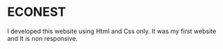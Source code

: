 # ECONEST
I developed this website using Html and Css only. It was my first website and It is non responsive.  
